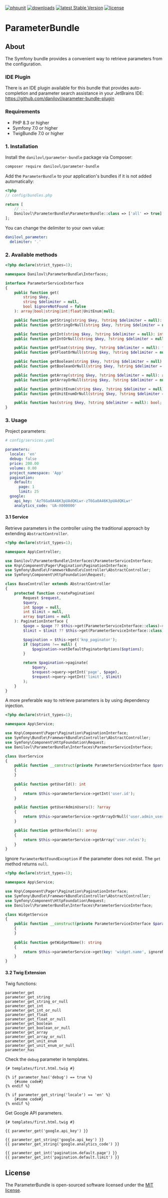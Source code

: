 [![phpunit](https://github.com/danilovl/parameter-bundle/actions/workflows/phpunit.yml/badge.svg)](https://github.com/danilovl/parameter-bundle/actions/workflows/phpunit.yml)
[![downloads](https://img.shields.io/packagist/dt/danilovl/parameter-bundle)](https://packagist.org/packages/danilovl/parameter-bundle)
[![latest Stable Version](https://img.shields.io/packagist/v/danilovl/parameter-bundle)](https://packagist.org/packages/danilovl/parameter-bundle)
[![license](https://img.shields.io/packagist/l/danilovl/parameter-bundle)](https://packagist.org/packages/danilovl/parameter-bundle)

# ParameterBundle #

## About ##

The Symfony bundle provides a convenient way to retrieve parameters from the configuration.

### IDE Plugin

There is an IDE plugin available for this bundle that provides auto-completion and parameter search assistance in your JetBrains IDE:
https://github.com/danilovl/parameter-bundle-plugin

### Requirements

* PHP 8.3 or higher
* Symfony 7.0 or higher
* TwigBundle 7.0 or higher

### 1. Installation

Install the `danilovl/parameter-bundle` package via Composer:

```bash
composer require danilovl/parameter-bundle
```

Add the `ParameterBundle` to your application's bundles if it is not added automatically:

```php
<?php
// config/bundles.php

return [
    // ...
    Danilovl\ParameterBundle\ParameterBundle::class => ['all' => true]
];
```

You can change the delimiter to your own value:

```yaml
danilovl_parameter:
  delimiter: '.'
```

### 2. Available methods

```php
<?php declare(strict_types=1);

namespace Danilovl\ParameterBundle\Interfaces;

interface ParameterServiceInterface
{
    public function get(
        string $key,
        string $delimiter = null,
        bool $ignoreNotFound = false
    ): array|bool|string|int|float|UnitEnum|null;

    public function getString(string $key, ?string $delimiter = null): string;
    public function getStringOrNull(string $key, ?string $delimiter = null): ?string;

    public function getInt(string $key, ?string $delimiter = null): int;
    public function getIntOrNull(string $key, ?string $delimiter = null): ?int;

    public function getFloat(string $key, ?string $delimiter = null): float;
    public function getFloatOrNull(string $key, ?string $delimiter = null): ?float;

    public function getBoolean(string $key, ?string $delimiter = null): bool;
    public function getBooleanOrNull(string $key, ?string $delimiter = null): ?bool;

    public function getArray(string $key, ?string $delimiter = null): array;
    public function getArrayOrNull(string $key, ?string $delimiter = null): ?array;

    public function getUnitEnum(string $key, ?string $delimiter = null): UnitEnum;
    public function getUnitEnumOrNull(string $key, ?string $delimiter = null): ?UnitEnum;

    public function has(string $key, ?string $delimiter = null): bool;
}

```

### 3. Usage

Project parameters:

```yaml
# config/services.yaml

parameters:
  locale: 'en'
  debug: false
  price: 200.00
  volume: 0.00
  project_namespace: 'App'
  pagination:
    default:
      page: 1
      limit: 25
  google:
    api_key: 'AzT6Ga0A46K3pUAdQKLwr-zT6Ga0A46K3pUAdQKLwr'
    analytics_code: 'UA-X000000'
```

#### 3.1 Service

Retrieve parameters in the controller using the traditional approach by extending `AbstractController`.

```php
<?php declare(strict_types=1);

namespace App\Controller;

use Danilovl\ParameterBundle\Interfaces\ParameterServiceInterface;
use Knp\Component\Pager\Pagination\PaginationInterface;
use Symfony\Bundle\FrameworkBundle\Controller\AbstractController;
use Symfony\Component\HttpFoundation\Request;

class BaseController extends AbstractController
{
    protected function createPagination(
        Request $request,
        $query,
        int $page = null,
        int $limit = null,
        array $options = null
    ): PaginationInterface {
        $page = $page ?? $this->get(ParameterServiceInterface::class)->getInt('pagination::default::page', '::');
        $limit = $limit ?? $this->get(ParameterServiceInterface::class)->getInt('pagination.default.limit');

        $pagination = $this->get('knp_paginator');
        if ($options !== null) {
            $pagination->setDefaultPaginatorOptions($options);
        }

        return $pagination->paginate(
            $query,
            $request->query->getInt('page', $page),
            $request->query->getInt('limit', $limit)
        );
    }
}
```

A more preferable way to retrieve parameters is by using dependency injection.

```php
<?php declare(strict_types=1);

namespace App\Service;

use Knp\Component\Pager\Pagination\PaginationInterface;
use Symfony\Bundle\FrameworkBundle\Controller\AbstractController;
use Symfony\Component\HttpFoundation\Request;
use Danilovl\ParameterBundle\Interfaces\ParameterServiceInterface;

class UserService
{
    public function __construct(private ParameterServiceInterface $parameterService)
    {
    }
    
    public function getUserId(): int
    {
        return $this->parameterService->getInt('user.id');
    } 

    public function getUserAdminUsers(): ?array
    {
        return $this->parameterService->getArrayOrNull('user.admin_users');
    } 

    public function getUserRoles(): array
    {
        return $this->parameterService->getArray('user.roles');
    }
}
```

Ignore `ParameterNotFoundException` if the parameter does not exist. The `get` method returns `null`.

```php
<?php declare(strict_types=1);

namespace App\Service;

use Knp\Component\Pager\Pagination\PaginationInterface;
use Symfony\Bundle\FrameworkBundle\Controller\AbstractController;
use Symfony\Component\HttpFoundation\Request;
use Danilovl\ParameterBundle\Interfaces\ParameterServiceInterface;

class WidgetService
{
    public function __construct(private ParameterServiceInterface $parameterService)
    {
    }
    
    public function getWidgetName(): string
    {
        return $this->parameterService->get(key: 'widget.name', ignoreNotFound: true) ?? 'default widget name';
    }
}
```

#### 3.2 Twig Extension

Twig functions:

```twig
parameter_get
parameter_get_string
parameter_get_string_or_null
parameter_get_int
parameter_get_int_or_null
parameter_get_float
parameter_get_float_or_null
parameter_get_boolean
parameter_get_boolean_or_null
parameter_get_array
parameter_get_array_or_null
parameter_get_unit_enum
parameter_get_unit_enum_or_null
parameter_has
```

Check the `debug` parameter in templates.

```twig
{# templates/first.html.twig #}

{% if parameter_has('debug') == true %}
    {#some code#}
{% endif %}

{% if parameter_get_string('locale') == 'en' %}
    {#some code#}
{% endif %}
```

Get Google API parameters.

```twig
{# templates/first.html.twig #}

{{ parameter_get('google.api_key') }}

{{ parameter_get_string('google.api_key') }}
{{ parameter_get_string('google.analytics_code') }}

{{ parameter_get_int('pagination.default.page') }}
{{ parameter_get_int('pagination.default.limit') }}
```

## License

The ParameterBundle is open-sourced software licensed under the [MIT license](https://opensource.org/licenses/MIT).
